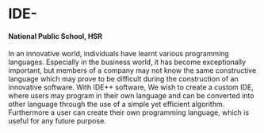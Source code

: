 # IDE-
#### National Public School, HSR
In an innovative world, individuals have learnt various programming languages. Especially in the business world, it has become exceptionally important, but members of a company may not know the same constructive language which may prove to be difficult during the construction of an innovative software.
With IDE++ software, We wish to create a custom IDE, where users may program in their own language and can be converted into other language through the use of a simple yet efficient algorithm. Furthermore a user can create their own programming language, which is useful for any future purpose.

